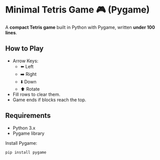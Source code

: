 # Minimal Tetris Game 🎮 (Pygame)

A **compact Tetris game** built in Python with Pygame, written **under 100 lines**.

## How to Play
- Arrow Keys:
  - ⬅️ Left
  - ➡️ Right
  - ⬇️ Down
  - ⬆️ Rotate
- Fill rows to clear them.
- Game ends if blocks reach the top.

## Requirements
- Python 3.x
- Pygame library

Install Pygame:
```bash
pip install pygame
